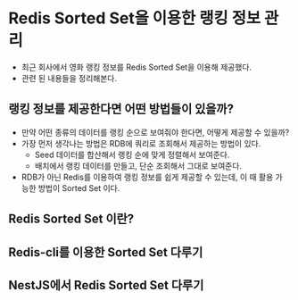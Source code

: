 # Redis Sorted Set을 이용한 랭킹 정보 관리

- 최근 회사에서 영화 랭킹 정보를 Redis Sorted Set을 이용해 제공했다.
- 관련 된 내용들을 정리해본다.

## 랭킹 정보를 제공한다면 어떤 방법들이 있을까?

- 만약 어떤 종류의 데이터를 랭킹 순으로 보여줘야 한다면, 어떻게 제공할 수 있을까?
- 가장 먼저 생각나는 방법은 RDB에 쿼리로 조회해서 제공하는 방법이 있다.
  - Seed 데이터를 합산해서 랭킹 순에 맞게 정렬해서 보여준다.
  - 배치에서 랭킹 데이터를 만들고, 단순 조회해서 그대로 보여준다.
- RDB가 아닌 Redis를 이용하여 랭킹 정보를 쉽게 제공할 수 있는데, 이 때 활용 가능한 방법이 Sorted Set 이다.

## Redis Sorted Set 이란?

## Redis-cli를 이용한 Sorted Set 다루기

## NestJS에서 Redis Sorted Set 다루기
